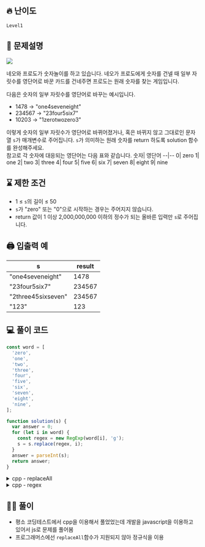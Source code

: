 ## 🔥 난이도
`Level1`

## 📝 문제설명
<img src="https://grepp-programmers.s3.ap-northeast-2.amazonaws.com/files/production/d31cb063-4025-4412-8cbc-6ac6909cf93e/img1.png">

네오와 프로도가 숫자놀이를 하고 있습니다. 네오가 프로도에게 숫자를 건넬 때 일부 자릿수를 영단어로 바꾼 카드를 건네주면 프로도는 원래 숫자를 찾는 게임입니다.<br>

다음은 숫자의 일부 자릿수를 영단어로 바꾸는 예시입니다. <br>
- 1478 → "one4seveneight"
- 234567 → "23four5six7"
- 10203 → "1zerotwozero3"
  
이렇게 숫자의 일부 자릿수가 영단어로 바뀌어졌거나, 혹은 바뀌지 않고 그대로인 문자열 `s`가 매개변수로 주어집니다. `s`가 의미하는 원래 숫자를 return 하도록 solution 함수를 완성해주세요.<br>
참고로 각 숫자에 대응되는 영단어는 다음 표와 같습니다.
숫자|	영단어
--|--
0|	zero
1|	one
2|	two
3|	three
4|	four
5|	five
6|	six
7|	seven
8|	eight
9|	nine

## ⌛️ 제한 조건
- 1 ≤ `s`의 길이 ≤ 50
- `s`가 "zero" 또는 "0"으로 시작하는 경우는 주어지지 않습니다.
- return 값이 1 이상 2,000,000,000 이하의 정수가 되는 올바른 입력만 `s`로 주어집니다.

## 🖨  입출력 예
s|result
--|--
"one4seveneight"|1478
"23four5six7"|234567
"2three45sixseven"|234567
"123"|123

## 💻 풀이 코드
```js
const word = [
  'zero',
  'one',
  'two',
  'three',
  'four',
  'five',
  'six',
  'seven',
  'eight',
  'nine',
];

function solution(s) {
  var answer = 0;
  for (let i in word) {
    const regex = new RegExp(word[i], 'g');
    s = s.replace(regex, i);
  }
  answer = parseInt(s);
  return answer;
}
```

<details>
<summary>cpp - replaceAll</summary>

```cpp
#include <vector>
#include <string>
#include <iostream>
using namespace std;

string replaceAll(string &str, const string &from, const string &to) {
    size_t start_pos = 0;
    while((start_pos = str.find(from, start_pos)) != string::npos) {
        str.replace(start_pos, from.length(), to);
    }
    return str;
}

int solution(string s) {
    int answer = 0;
    string temp = "";
    vector<string> word = {"zero", "one", "two", "three", "four", "five", "six", "seven", "eight","nine"};
    for(unsigned int i = 0; i < word.size(); i += 1) {
        temp = replaceAll(s, word[i], to_string(i));
    }
    answer = stoi(temp);
    return answer;
}
```

</details>

<details>
<summary>cpp - regex</summary>

```cpp
#include <vector>
#include <string>
#include <iostream>
#include <regex>
using namespace std;

int solution(string s) {
    int answer = 0;
    vector<string> word = {"zero", "one", "two", "three", "four", "five", "six", "seven", "eight","nine"};
    regex r;
    for(unsigned i = 0; i < word.size(); i += 1) {
        r = word[i];
        s = regex_replace(s, r, to_string(i));
    }
    answer = stoi(s);
    return answer;
}
```

</details>


## ✍🏻 풀이
- 평소 코딩테스트에서 cpp을 이용해서 풀었었는데 개발을 javascript을 이용하고 있어서 js로 문제를 풀어봄
- 프로그래머스에선 `replaceAll`함수가 지원되지 않아 정규식을 이용